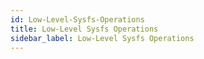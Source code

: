 ```yaml
---
id: Low-Level-Sysfs-Operations
title: Low-Level Sysfs Operations
sidebar_label: Low-Level Sysfs Operations
---
```



#
